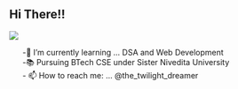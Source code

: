 <h2> Hi There!! </h2>
<p>
  <img src = "https://media0.giphy.com/media/LHZyixOnHwDDy/giphy.gif?cid=ecf05e47ggsbswd0m26fn00r26rokdvxsb1kqk2h2oxsnxdd&rid=giphy.gif&ct=g">
</p>

<p>
  <ul>
    -🌱 I’m currently learning ... DSA and Web Development<br>
    -📚 Pursuing BTech CSE under Sister Nivedita University<br>
    - 📫 How to reach me: ... @the_twilight_dreamer<br>
  </ul>
</p>

